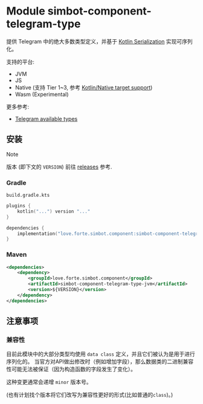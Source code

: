 # Module simbot-component-telegram-type

提供 Telegram 中的绝大多数类型定义，并基于
[Kotlin Serialization](https://github.com/Kotlin/kotlinx.serialization)
实现可序列化。

支持的平台:

- JVM
- JS
- Native (支持 Tier 1~3, 参考 [Kotlin/Native target support](https://kotlinlang.org/docs/native-target-support.html))
- Wasm (Experimental)

更多参考:

- [Telegram available types](https://core.telegram.org/bots/api#available-types)

## 安装

> [!note]
> 版本 (即下文的 `VERSION`) 前往 [releases](https://github.com/simple-robot/simbot-component-telegram/releases) 参考.

### Gradle

`build.gradle.kts`

```kotlin
plugins {
    kotlin("...") version "..."
}

dependencies {
    implementation("love.forte.simbot.component:simbot-component-telegram-type:$VERSION")
}
```

### Maven

```xml
<dependencies>
    <dependency>
        <groupId>love.forte.simbot.component</groupId>
        <artifactId>simbot-component-telegram-type-jvm</artifactId>
        <version>${VERSION}</version>
    </dependency>
</dependencies>
```

## 注意事项
### 兼容性

目前此模块中的大部分类型均使用 `data class` 定义，并且它们被认为是用于进行序列化的。
当官方对API做出修改时（例如增加字段），那么数据类的二进制兼容性可能无法被保证（因为构造函数的字段发生了变化）。

这种变更通常会递增 `minor` 版本号。

(也有计划找个版本将它们改写为兼容性更好的形式(比如普通的`class`)。)

